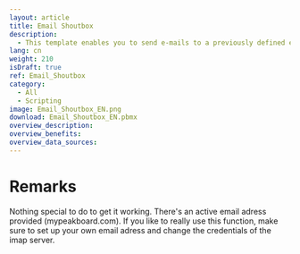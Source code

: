 ```yaml
---
layout: article
title: Email Shoutbox
description: 
  - This template enables you to send e-mails to a previously defined e-mail address and to display this information within a clear format. In the middle is the most recent e-mail, in the lower area of the visualization an overview of the last four e-mails with date, time, subject and the name of the sender.
lang: cn
weight: 210
isDraft: true
ref: Email_Shoutbox
category:
  - All
  - Scripting
image: Email_Shoutbox_EN.png
download: Email_Shoutbox_EN.pbmx
overview_description:
overview_benefits:
overview_data_sources:
---
```

# Remarks
Nothing special to do to get it working. There's an active email adress provided (mypeakboard.com). If you like to really use this function, make sure to set up your own email adress and change the credentials of the imap server.
